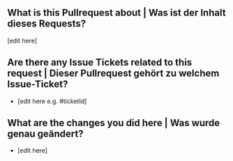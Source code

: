 What is this Pullrequest about | Was ist der Inhalt dieses Requests?
-------------------------------
[edit here]

Are there any Issue Tickets related to this request | Dieser Pullrequest gehört zu welchem Issue-Ticket?
----------------------------------------------------
* [edit here e.g. #ticketId]

What are the changes you did here | Was wurde genau geändert?
----------------------------------
* [edit here] 